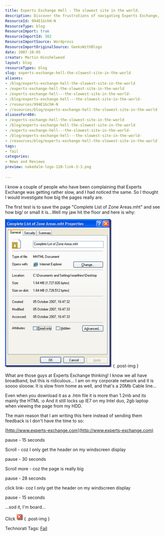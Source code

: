 ```yaml
---
title: Experts Exchange Hell - The slowest site in the world.
description: Discover the frustrations of navigating Experts Exchange, the slowest site in the world. Join the conversation on web performance and user experience!
ResourceId: 994E1GchH-N
ResourceType: blog
ResourceImport: true
ResourceImportId: 302
ResourceImportSource: Wordpress
ResourceImportOriginalSource: GeeksWithBlogs
date: 2007-10-05
creator: Martin Hinshelwood
layout: blog
resourceTypes: blog
slug: experts-exchange-hell-the-slowest-site-in-the-world
aliases:
- /blog/experts-exchange-hell-the-slowest-site-in-the-world
- /experts-exchange-hell-the-slowest-site-in-the-world
- /experts-exchange-hell---the-slowest-site-in-the-world-
- /blog/experts-exchange-hell---the-slowest-site-in-the-world-
- /resources/994E1GchH-N
- /resources/blog/experts-exchange-hell-the-slowest-site-in-the-world
aliasesFor404:
- /experts-exchange-hell-the-slowest-site-in-the-world
- /blog/experts-exchange-hell-the-slowest-site-in-the-world
- /experts-exchange-hell---the-slowest-site-in-the-world-
- /blog/experts-exchange-hell---the-slowest-site-in-the-world-
- /resources/blog/experts-exchange-hell-the-slowest-site-in-the-world
tags:
- fail
categories:
- News and Reviews
preview: nakedalm-logo-128-link-3-3.png

---
```

I know a couple of people who have been complaining that Experts Exchange was getting rather slow, and I had noticed the same. So I thought I would investigate how big the pages really are.

The first test is to save the page "Complete List of Zone Areas.mht" and see how big/ or small it is...Well my jaw hit the floor and here is why:

[![image](images/ExpertsExchangeHellTheslowestsiteinthew_F058-image_thumb-2-2.png)](http://blog.hinshelwood.com/files/2011/05/GWB-WindowsLiveWriter-ExpertsExchangeHellTheslowestsiteinthew_F058-image.png)
{ .post-img }

What are those guys at Experts Exchange thinking! I know we all have broadband, but this is ridiculous... I am on my corporate network and it is soooo slooow. It is slow from home as well, and that's a 20Mb Cable line...

Even when you download it as a .htm file it is more than 1.2mb and its mainly the HTML :o And it still locks up IE7 on my Intel duo, 2gb laptop when viewing the page from my HDD.

The main reason that I am writing this here instead of sending them feedback is I don't have the time to so:

[http://www.experts-exchange.com](http://www.experts-exchange.com)

pause - 15 seconds

Scroll - coz I only get the header on my windscreen display

pause - 30 seconds

Scroll more - coz the page is really big

pause - 28 seconds

click link- coz I only get the header on my windscreen display

pause - 15 seconds

...sod it, I'm board...

Click [![image](images/ExpertsExchangeHellTheslowestsiteinthew_F058-image_thumb_1-1-1.png)](http://blog.hinshelwood.com/files/2011/05/GWB-WindowsLiveWriter-ExpertsExchangeHellTheslowestsiteinthew_F058-image_1.png)
{ .post-img }

Technorati Tags: [Fail](http://technorati.com/tags/Fail)
